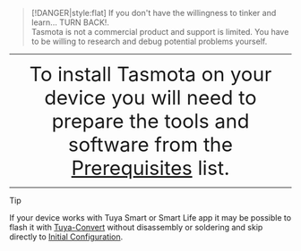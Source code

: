 >[!DANGER|style:flat]
> If you don't have the willingness to tinker and learn... TURN BACK!.<br> Tasmota is not a commercial product and support is limited. You have to be willing to research and debug potential problems yourself.

---

<div style="font-size:250%;text-align:center">To install Tasmota on your device you will need to prepare the tools and software from the <a href="/#/installation/Prerequisites">Prerequisites</a> list.</div>

---

> [!TIP]
> If your device works with Tuya Smart or Smart Life app it may be possible to flash it with [Tuya-Convert](https://github.com/ct-Open-Source/tuya-convert) without disassembly or soldering and skip directly to [Initial Configuration](initial-configuration).


